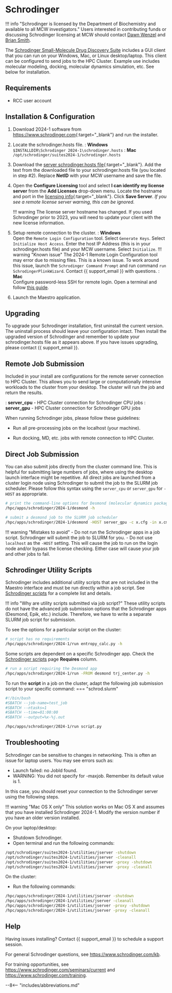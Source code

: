 # Schrodinger

!!! info "Schrodinger is licensed by the Department of Biochemistry and available to all MCW investigators."
    Users interested in contributing funds or discussing Schrodinger licensing at MCW should contact [Dawn Wenzel](mailto://dwenzel@mcw.edu) and [Brian Smith](mailto:brismith@mcw.edu).

The [Schrodinger Small-Molecule Drug Discovery Suite](https://www.schrodinger.com/suites/small-molecule-drug-discovery-suite) includes a GUI client that you can run on your Windows, Mac, or Linux desktop/laptop. This client can be configured to send jobs to the HPC Cluster. Example use includes molecular modeling, docking, molecular dynamics simulation, etc. See below for installation.

## Requirements

* RCC user account

## Installation & Configuration

1. Download 2024-1 software from <https://www.schrodinger.com>{:target="_blank"} and run the installer.
2. Locate the schrodinger.hosts file.
: **Windows**  
    `$INSTALLDIR\Schrodinger 2024-1\schrodinger.hosts`
: **Mac**  
    `/opt/schrodinger/suites2024-1/schrodinger.hosts`

3. Download the [server schrodinger.hosts file](https://mcw0.sharepoint.com/:u:/s/RCCAdminSite/EY4HbvHa8p9JkL45LallbpoBlUW89HifDwvcLRocyAVBIA?e=fjgl3N){:target="_blank"}. Add the text from the downloaded file to your schrodinger.hosts file (you located in step #2). Replace **NetID** with your MCW username and save the file.

4. Open the **Configure Licensing** tool and select **I can identify my license server** from the **Add Licenses** drop-down menu. Locate the hostname and port in the [licensing info](https://mcw0.sharepoint.com/:o:/s/RCCAdminSite/EmJ7D-fDCv1Dg0f_Z-_d0tsBR8_trGnDiqZaod6mUPjo8A?e=GdWCGP){:target="_blank"}. Click **Save Server**. *If you see a remote license server warning, this can be ignored.*

    !!! warning
        The license server hostname has changed. If you used Schrodinger prior to 2023, you will need to update your client with the new license information.

5. Setup remote connection to the cluster.
: **Windows**  
    Open the `Remote Login Configuration` tool. Select `Generate Keys`. Select `Initialize Host Access`. Enter the host IP Address (this is in your schrodinger.hosts file) and your MCW username. Select `Initialize`.
    !!! warning "Known issue"
        The 2024-1 Remote Login Configuration tool may error due to missing files. This is a known issue. To work around this issue, launch the `Schrodinger Command Prompt` and run command `run SchrodingerPlinkWizard`. Contact {{ support_email }} with questions.
: **Mac**  
    Configure password-less SSH for remote login. Open a terminal and follow [this guide](http://www.linuxproblem.org/art_9.html).

6. Launch the Maestro application.

## Upgrading

To upgrade your Schrodinger installation, first uninstall the current version. The uninstall process should leave your configuration intact. Then install the upgraded version of Schrodinger and remember to update your schrodinger.hosts file as it appears above. If you have issues upgrading, please contact {{ support_email }}.

## Remote Job Submission

Included in your install are configurations for the remote server connection to HPC Cluster. This allows you to send large or computationally intensive workloads to the cluster from your desktop. The cluster will run the job and return the results.

: **server_cpu** - HPC Cluster connection for Schrodinger CPU jobs
: **server_gpu** - HPC Cluster connection for Schrodinger GPU jobs

When running Schrodinger jobs, please follow these guidelines:

* Run all pre-processing jobs on the localhost (your machine).

* Run docking, MD, etc. jobs with remote connection to HPC Cluster.

## Direct Job Submission

You can also submit jobs directly from the cluster command line. This is helpful for submitting large numbers of jobs, where using the desktop launch interface might be repetitive. All direct jobs are launched from a cluster login node using Schrodinger to submit the job to the SLURM job scheduler. Please follow this syntax using the `server_cpu` or `server_gpu` for `-HOST` as appropriate.

```bash
# print the command-line options for Desmond (molecular dynamics package)
/hpc/apps/schrodinger/2024-1/desmond -h

# submit a desmond job to the SLURM job scheduler
/hpc/apps/schrodinger/2024-1/desmond -HOST server_gpu -c x.cfg -in x.cms
```

!!! warning "Mistakes to avoid"
    - Do not run the Schrodinger apps in a job script. Schrodinger will submit the job to SLURM for you.
    - Do not use `localhost` as the `-HOST` setting. This will cause the job to run on the login node and/or bypass the license checking. Either case will cause your job and other jobs to fail.

## Schrodinger Utility Scripts

Schrodinger includes additional utility scripts that are not included in the Maestro interface and must be run directly within a job script. See [Schrodinger scripts](https://www.schrodinger.com/scriptcenter) for a complete list and details.

!!! info "Why are utility scripts submitted via job script?"
    These utility scripts do not have the advanced job submission options that the Schrodinger apps (Desmond, Epik, etc.) include. Therefore, we have to write a separate SLURM job script for submission.

To see the options for a particular script on the cluster:

```bash
# script has no requirements
/hpc/apps/schrodinger/2024-1/run entropy_calc.py -h
```

Some scripts are dependent on a specific Schrodinger app. Check the [Schrodinger scripts](https://www.schrodinger.com/scriptcenter) page **Requires** column.

```bash
# run a script requiring the Desmond app
/hpc/apps/schrodinger/2024-1/run -FROM desmond trj_center.py -h
```

To run the **script** in a job on the cluster, adapt the following job submission script to your specific command:
=== "schrod.slurm"

```bash
#!/bin/bash
#SBATCH --job-name=test_job
#SBATCH --ntasks=1
#SBATCH --time=01:00:00
#SBATCH --output=%x-%j.out

/hpc/apps/schrodinger/2024-1/run script.py
```

## Troubleshooting

Schrodinger can be sensitive to changes in networking. This is often an issue for laptop users. You may see errors such as:

* Launch failed: no JobId found.
* WARNING: You did not specify for -maxjob. Remember its default value is 1.

In this case, you should reset your connection to the Schrodinger server using the following steps.

!!! warning "Mac OS X only"
    This solution works on Mac OS X and assumes that you have installed Schrodinger 2024-1. Modify the version number if you have an older version installed.

On your laptop/desktop:

* Shutdown Schrodinger.
* Open terminal and run the following commands:

```bash
/opt/schrodinger/suites2024-1/utilities/jserver -shutdown
/opt/schrodinger/suites2024-1/utilities/jserver -cleanall
/opt/schrodinger/suites2024-1/utilities/jserver -proxy -shutdown
/opt/schrodinger/suites2024-1/utilities/jserver -proxy -cleanall
```

On the cluster:

* Run the following commands:

```bash
/hpc/apps/schrodinger/2024-1/utilities/jserver -shutdown
/hpc/apps/schrodinger/2024-1/utilities/jserver -cleanall
/hpc/apps/schrodinger/2024-1/utilities/jserver -proxy -shutdown
/hpc/apps/schrodinger/2024-1/utilities/jserver -proxy -cleanall
```

## Help

Having issues installing? Contact {{ support_email }} to schedule a support session.

For general Schrodinger questions, see <https://www.schrodinger.com/kb>.

For training opportunities, see <https://www.schrodinger.com/seminars/current> and <https://www.schrodinger.com/training>.

--8<-- "includes/abbreviations.md"
